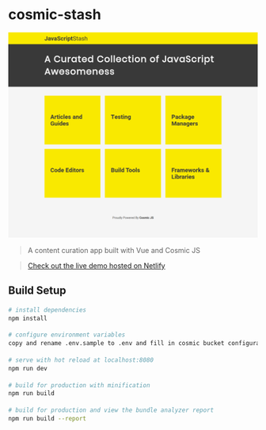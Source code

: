 # cosmic-stash
![preview](preview.png)

> A content curation app built with Vue and Cosmic JS

> [Check out the live demo hosted on Netlify](https://cosmic-stash.netlify.com)

## Build Setup

``` bash
# install dependencies
npm install

# configure environment variables
copy and rename .env.sample to .env and fill in cosmic bucket configuration

# serve with hot reload at localhost:8080
npm run dev

# build for production with minification
npm run build

# build for production and view the bundle analyzer report
npm run build --report
```

